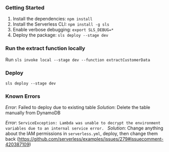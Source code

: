 ### Getting Started
1. Install the dependencies: `npm install`
2. Install the Serverless CLI: `npm install -g sls`
3. Enable verbose debugging: `export SLS_DEBUG=*`
4. Deploy the package: `sls deploy --stage dev`

### Run the extract function locally
Run `sls invoke local --stage dev --function extractCustomerData`

### Deploy
`sls deploy --stage dev`

### Known Errors
*Error*: Failed to deploy due to existing table
*Solution*: Delete the table manually from DynamoDB

*Error*: `ServiceException: Lambda was unable to decrypt the environment variables due to an internal service error. `
*Solution*: Change anything about the IAM permissions in `serverless.yml`, deploy, then change them back (https://github.com/serverless/examples/issues/279#issuecomment-420387109)